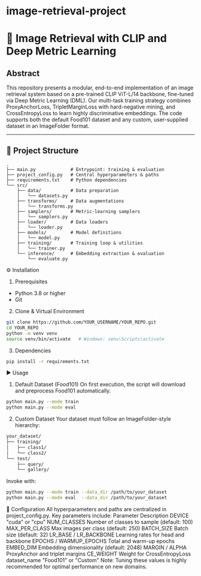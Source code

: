 # image-retrieval-project
# 🚀 Image Retrieval with CLIP and Deep Metric Learning

## Abstract  
This repository presents a modular, end-to-end implementation of an image retrieval system based on a pre-trained CLIP ViT-L/14 backbone, fine-tuned via Deep Metric Learning (DML). Our multi-task training strategy combines ProxyAnchorLoss, TripletMarginLoss with hard-negative mining, and CrossEntropyLoss to learn highly discriminative embeddings. The code supports both the default Food101 dataset and any custom, user-supplied dataset in an ImageFolder format.

---

## 📂 Project Structure  
```text
.
├── main.py             # Entrypoint: training & evaluation
├── project_config.py   # Central hyperparameters & paths
├── requirements.txt    # Python dependencies
└── src/
    ├── data/           # Data preparation
    │   └── datasets.py
    ├── transforms/     # Data augmentations
    │   └── transforms.py
    ├── samplers/       # Metric-learning samplers
    │   └── samplers.py
    ├── loader/         # Data loaders
    │   └── loader.py
    ├── models/         # Model definitions
    │   └── model.py
    ├── training/       # Training loop & utilities
    │   └── trainer.py
    └── inference/      # Embedding extraction & evaluation
        └── evaluate.py
```
⚙️ Installation
1. Prerequisites
  - Python 3.8 or higher
  - Git
2. Clone & Virtual Environment
```bash
git clone https://github.com/YOUR_USERNAME/YOUR_REPO.git
cd YOUR_REPO
python -m venv venv
source venv/bin/activate   # Windows: venv\Scripts\activate
```
3. Dependencies
```bash
pip install -r requirements.txt
```
▶️ Usage
1. Default Dataset (Food101)
On first execution, the script will download and preprocess Food101 automatically.
```bash
python main.py --mode train
python main.py --mode eval
```
2. Custom Dataset
Your dataset must follow an ImageFolder-style hierarchy:
```bash
your_dataset/
├── training/
│   ├── class1/
│   └── class2/
└── test/
    ├── query/
    └── gallery/
```
Invoke with:
```bash
python main.py --mode train --data_dir /path/to/your_dataset
python main.py --mode eval  --data_dir /path/to/your_dataset
```
🔧 Configuration
All hyperparameters and paths are centralized in project_config.py. Key parameters include:
Parameter	Description
DEVICE	"cuda" or "cpu"
NUM_CLASSES	Number of classes to sample (default: 100)
MAX_PER_CLASS	Max images per class (default: 250)
BATCH_SIZE	Batch size (default: 32)
LR_BASE / LR_BACKBONE	Learning rates for head and backbone
EPOCHS / WARMUP_EPOCHS	Total and warm-up epochs
EMBED_DIM	Embedding dimensionality (default: 2048)
MARGIN / ALPHA	ProxyAnchor and triplet margins
CE_WEIGHT	Weight for CrossEntropyLoss
dataset_name	"Food101" or "Custom"
Note: Tuning these values is highly recommended for optimal performance on new domains.

